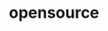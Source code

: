 ---
layout: page
title: opensource
nav: true
nav_order: 2
dropdown: true
children:
    - title: presentations
      permalink: /presentations/
    - title: divider
    - title: mentoring
      permalink: /mentoring/
    - title: divider
    - title: github
      permalink: /repositories/
---